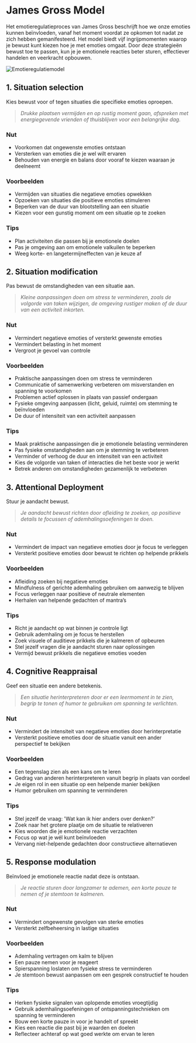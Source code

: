 # James Gross Model

Het emotieregulatieproces van James Gross beschrijft hoe we onze emoties kunnen beïnvloeden, vanaf het moment voordat ze opkomen tot nadat ze zich hebben gemanifesteerd. Het model biedt vijf ingrijpmomenten waarop je bewust kunt kiezen hoe je met emoties omgaat. Door deze strategieën bewust toe te passen, kun je je emotionele reacties beter sturen, effectiever handelen en veerkracht opbouwen.

![Emotieregulatiemodel](./images/james_gross_model.png)

## 1. Situation selection

Kies bewust voor of tegen situaties die specifieke emoties oproepen.

> _Drukke plaatsen vermijden en op rustig moment gaan, afspreken met energiegevende vrienden of thuisblijven voor een belangrijke dag._

### Nut

- Voorkomen dat ongewenste emoties ontstaan
- Versterken van emoties die je wel wilt ervaren
- Behouden van energie en balans door vooraf te kiezen waaraan je deelneemt

### Voorbeelden

- Vermijden van situaties die negatieve emoties opwekken
- Opzoeken van situaties die positieve emoties stimuleren
- Beperken van de duur van blootstelling aan een situatie
- Kiezen voor een gunstig moment om een situatie op te zoeken

### Tips

- Plan activiteiten die passen bij je emotionele doelen
- Pas je omgeving aan om emotionele valkuilen te beperken
- Weeg korte- en langetermijneffecten van je keuze af

## 2. Situation modification

Pas bewust de omstandigheden van een situatie aan.

> _Kleine aanpassingen doen om stress te verminderen, zoals de volgorde van taken wijzigen, de omgeving rustiger maken of de duur van een activiteit inkorten._

### Nut

- Vermindert negatieve emoties of versterkt gewenste emoties
- Vermindert belasting in het moment
- Vergroot je gevoel van controle

### Voorbeelden

- Praktische aanpassingen doen om stress te verminderen  
- Communicatie of samenwerking verbeteren om misverstanden en spanning te voorkomen  
- Problemen actief oplossen in plaats van passief ondergaan  
- Fysieke omgeving aanpassen (licht, geluid, ruimte) om stemming te beïnvloeden  
- De duur of intensiteit van een activiteit aanpassen

### Tips

- Maak praktische aanpassingen die je emotionele belasting verminderen
- Pas fysieke omstandigheden aan om je stemming te verbeteren
- Verminder of verhoog de duur en intensiteit van een activiteit
- Kies de volgorde van taken of interacties die het beste voor je werkt
- Betrek anderen om omstandigheden gezamenlijk te verbeteren

## 3. Attentional Deployment

Stuur je aandacht bewust.

> _Je aandacht bewust richten door afleiding te zoeken, op positieve details te focussen of ademhalingsoefeningen te doen._

### Nut

- Vermindert de impact van negatieve emoties door je focus te verleggen
- Versterkt positieve emoties door bewust te richten op helpende prikkels

### Voorbeelden

- Afleiding zoeken bij negatieve emoties  
- Mindfulness of gerichte ademhaling gebruiken om aanwezig te blijven  
- Focus verleggen naar positieve of neutrale elementen  
- Herhalen van helpende gedachten of mantra’s  

### Tips

- Richt je aandacht op wat binnen je controle ligt
- Gebruik ademhaling om je focus te herstellen
- Zoek visuele of auditieve prikkels die je kalmeren of opbeuren
- Stel jezelf vragen die je aandacht sturen naar oplossingen
- Vermijd bewust prikkels die negatieve emoties voeden

## 4. Cognitive Reappraisal

Geef een situatie een andere betekenis.

> _Een situatie herinterpreteren door er een leermoment in te zien, begrip te tonen of humor te gebruiken om spanning te verlichten._

### Nut

- Vermindert de intensiteit van negatieve emoties door herinterpretatie  
- Versterkt positieve emoties door de situatie vanuit een ander perspectief te bekijken

### Voorbeelden

- Een tegenslag zien als een kans om te leren  
- Gedrag van anderen herinterpreteren vanuit begrip in plaats van oordeel  
- Je eigen rol in een situatie op een helpende manier bekijken  
- Humor gebruiken om spanning te verminderen

### Tips

- Stel jezelf de vraag: 'Wat kan ik hier anders over denken?'
- Zoek naar het grotere plaatje om de situatie te relativeren
- Kies woorden die je emotionele reactie verzachten
- Focus op wat je wél kunt beïnvloeden
- Vervang niet-helpende gedachten door constructieve alternatieven

## 5. Response modulation

Beïnvloed je emotionele reactie nadat deze is ontstaan.

> _Je reactie sturen door langzamer te ademen, een korte pauze te nemen of je stemtoon te kalmeren._

### Nut

- Vermindert ongewenste gevolgen van sterke emoties
- Versterkt zelfbeheersing in lastige situaties

### Voorbeelden

- Ademhaling vertragen om kalm te blijven  
- Een pauze nemen voor je reageert  
- Spierspanning loslaten om fysieke stress te verminderen  
- Je stemtoon bewust aanpassen om een gesprek constructief te houden

### Tips

- Herken fysieke signalen van oplopende emoties vroegtijdig  
- Gebruik ademhalingsoefeningen of ontspanningstechnieken om spanning te verminderen  
- Bouw een korte pauze in voor je handelt of spreekt  
- Kies een reactie die past bij je waarden en doelen  
- Reflecteer achteraf op wat goed werkte om ervan te leren  
